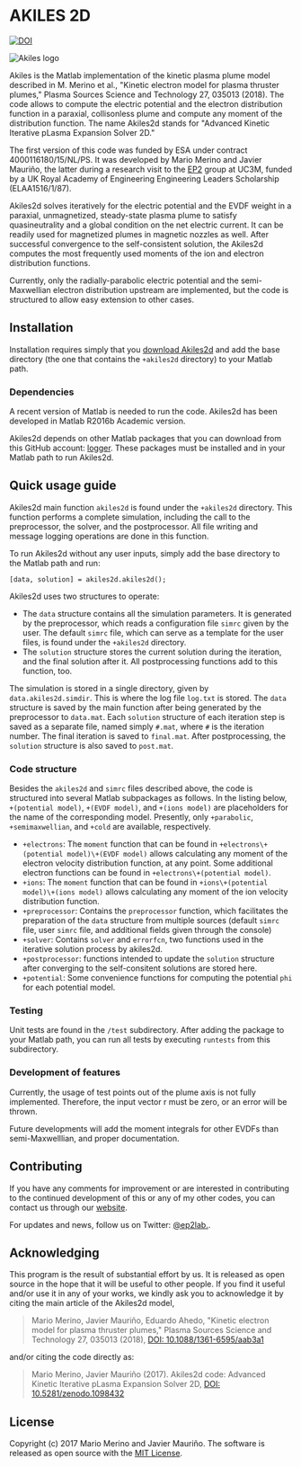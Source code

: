 # AKILES 2D

[![DOI](https://zenodo.org/badge/113689280.svg)](https://zenodo.org/badge/latestdoi/113689280)

![Akiles logo](docs/logo.png) 

Akiles is the
Matlab implementation of the kinetic plasma plume model described in
M. Merino et al., "Kinetic electron model for plasma thruster plumes," Plasma Sources Science and Technology 27, 035013 (2018).
The code allows to compute the electric potential and
the electron distribution function in a paraxial, collisonless plume and compute any moment of the distribution function.
The name Akiles2d stands for "Advanced Kinetic Iterative pLasma Expansion Solver 2D."

The first version of this code was funded by ESA under contract
4000116180/15/NL/PS. It was developed by Mario Merino and Javier
Mauriño, the latter during a research visit to the [EP2](http:\\ep2.uc3m.es)
group at UC3M,
funded by a UK Royal Academy of Engineering Engineering Leaders
Scholarship (ELAA1516/1/87).

Akiles2d solves iteratively for the electric potential and the EVDF weight in a paraxial, unmagnetized, steady-state plasma plume to satisfy quasineutrality and a global condition on the net electric current. It can be readily used for magnetized plumes in magnetic nozzles as well. After successful convergence to the self-consistent solution, the Akiles2d computes the most frequently used moments of the ion and electron distribution functions.

Currently, only the radially-parabolic electric potential and the
semi-Maxwellian electron distribution upstream are implemented, but the code
is structured to allow easy extension to other cases.

## Installation

Installation requires simply that you
[download Akiles2d](https://github.com/ep2lab/akiles/archive/master.zip)
and add the base directory (the one that contains the `+akiles2d` directory)
to your Matlab path.

### Dependencies

A recent version of Matlab is needed to run the code.
Akiles2d has been developed in Matlab R2016b Academic version.

Akiles2d depends on other Matlab packages that you can download from this
GitHub account: [logger](https://github.com/ep2lab/logger). These
packages must be installed and in your Matlab path to run Akiles2d.

## Quick usage guide

Akiles2d main function `akiles2d` is found under the `+akiles2d` directory.
This function performs a complete simulation, including the call to the
preprocessor, the solver, and the postprocessor. All file writing
and message logging operations are done in this function.

To run Akiles2d without any user inputs, simply add the base directory to the Matlab path and run:

```text
[data, solution] = akiles2d.akiles2d();
```

Akiles2d uses two structures to operate:

* The `data` structure contains all the simulation parameters. It is generated
by the preprocessor, which reads a configuration file `simrc` given by the
user. The default `simrc` file, which can serve as a template for the user
files, is found under the `+akiles2d` directory.
* The `solution` structure stores the current solution during the iteration,
and the final solution after it. All postprocessing functions add to this
function, too.

The simulation is stored in a single directory, given by
`data.akiles2d.simdir`. This is where the log file `log.txt` is stored.
The `data` structure is saved by the main function after being generated by
the preprocessor to `data.mat`.
Each `solution` structure of each iteration step is saved as a
separate file, named simply `#.mat`, where `#` is the iteration number.
The final iteration is saved to `final.mat`.
After postprocessing, the `solution` structure is also saved to `post.mat`.

### Code structure

Besides the `akiles2d` and `simrc` files described above,
the code is structured into several Matlab subpackages as follows.
In the listing below,
`+(potential model)`, `+(EVDF model)`, and `+(ions model)` are placeholders
for the name of the corresponding model. Presently, only
`+parabolic`, `+semimaxwellian`, and `+cold` are available, respectively.

* `+electrons`: The `moment` function that can be found in
`+electrons\+(potential model)\+(EVDF model)` allows calculating any moment of the electron velocity distribution function, at any point. Some additional electron functions can be found in `+electrons\+(potential model)`.
* `+ions`: The `moment` function that can be found in
`+ions\+(potential model)\+(ions model)` allows calculating any moment of the ion velocity distribution function.
* `+preprocessor`: Contains the `preprocessor` function, which facilitates the
preparation of the  `data` structure from multiple sources (default `simrc`
file, user `simrc`  file, and additional fields given through the console)
* `+solver`: Contains `solver` and `errorfcn`, two functions used in the
iterative solution process by akiles2d.
* `+postprocessor`: functions intended to update the `solution` structure
after converging to the self-consitent solutions are stored here.
* `+potential`: Some convenience functions for computing the potential `phi`
for each potential model.

### Testing

Unit tests are found in the `/test` subdirectory. After adding the package to
your Matlab path, you can run all tests by executing `runtests` from this
subdirectory.

### Development of features

Currently, the usage of test points out of the plume axis is not fully
implemented. Therefore, the input vector r must be zero, or an error will be
thrown.

Future developments will add the moment integrals for other EVDFs than
semi-Maxwelllian, and proper documentation.

## Contributing

If you have any comments for improvement or
are interested in contributing to the continued
development of this or any of my other codes, you can contact us
through our [website](http://ep2.uc3m.es/).

For updates and news, follow us on Twitter: [@ep2lab.](https://twitter.com/ep2lab).

## Acknowledging

This program is the result of substantial effort by us. It is released as open
source in the hope that it will be useful to other people. If you find it
useful and/or use it in any of your works, we kindly ask you to acknowledge it
by citing the main article of the Akiles2d model,

> Mario Merino, Javier Mauriño, Eduardo Ahedo,
"Kinetic electron model for plasma thruster plumes," Plasma Sources Science and Technology 27, 035013 (2018), [DOI: 10.1088/1361-6595/aab3a1](https://doi.org/10.1088/1361-6595/aab3a1)

and/or citing the code directly as:

> Mario Merino, Javier Mauriño (2017). Akiles2d code: Advanced Kinetic
Iterative pLasma Expansion Solver 2D, [DOI: 10.5281/zenodo.1098432](https://doi.org/10.5281/zenodo.1098432)

## License

Copyright (c) 2017 Mario Merino and Javier Mauriño.
The software is released as open source with the [MIT License](LICENSE.md).
